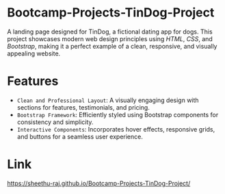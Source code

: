 # Bootcamp-Projects-TinDog-Project

A landing page designed for TinDog, a fictional dating app for dogs. This project showcases modern web design principles using *HTML*, *CSS*, and *Bootstrap*, making it a perfect example of a clean, responsive, and visually appealing website.

# Features

- `Clean and Professional Layout`: A visually engaging design with sections for features, testimonials, and pricing.
- `Bootstrap Framework`: Efficiently styled using Bootstrap components for consistency and simplicity.
- `Interactive Components`: Incorporates hover effects, responsive grids, and buttons for a seamless user experience.

# Link

https://sheethu-raj.github.io/Bootcamp-Projects-TinDog-Project/
